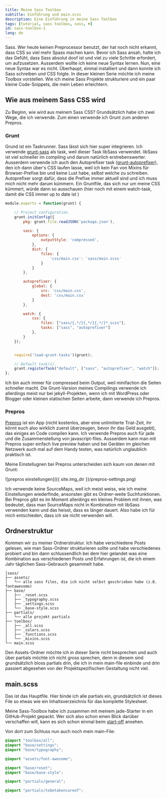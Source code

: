 ```yaml
---
title: Meine Sass Toolbox
subtitle: Einführung und main.scss
description: Eine Einführung in meine Sass Toolbox
tags: [tutorial, sass toolbox, sass, ♦]
id: sass-toolbox-1
lang: de
---
```

Sass. Wer heute keinen Preprocessor benutzt, der hat noch nicht erkannt, dass CSS so viel mehr Spass machen kann.
Bevor ich Sass ansah, hatte ich das Gefühl, dass Sass absolut doof ist und viel zu viele Schritte erfordert, um aufzusetzen. Ausserdem wollte ich keine neue Syntax lernen.
Nun, eine neue Syntax war es nicht. Überhaupt, einmal installiert und dann konnte ich Sass schreiben und CSS folgte.
In dieser kleinen Serie möchte ich meine Toolbox vorstellen. Wie ich meine Sass Projekte strukturiere und ein paar kleine Code-Snippets, die mein Leben erleichtern.

<!-- more -->

## Wie aus meinem Sass CSS wird
Zu Beginn, wie wird aus meinem Sass CSS? Grundsätzlich habe ich zwei Wege, die ich verwende. Zum einen verwende ich Grunt zum anderen Prepros.

### Grunt
Grund ist ein Taskrunner. Sass lässt sich hier super integrieren. Ich verwende [grunt-sass](https://github.com/sindresorhus/grunt-sass) als task, weil dieser Task libSass verwendet. libSass ist viel schneller im compiling und darum natürlich erstrebenswerter. Ausserdem verwende ich auch den Autoprefixer task ([grunt-autoprefixer](https://github.com/nDmitry/grunt-autoprefixer)), den ich dann über's CSS laufen lasse, weil ich kein Fan von Mixins für Browser-Prefixe bin und keine Lust habe, selbst welche zu schreiben. Autoprefixer sorgt dafür, dass die Prefixe immer aktuell sind und ich muss mich nicht mehr darum kümmern.
Ein Gruntfile, das sich nur um meine CSS kümmert, würde dann so ausschauen (hier noch mit einem watch-task, damit die CSS immer up to date ist )

```js
module.exports = function(grunt) {

    // Project configuration.
    grunt.initConfig({
        pkg: grunt.file.readJSON('package.json'),

        sass: {
            options: {
                outputStyle: 'compressed',
            },
            dist: {
                files: {
                    'css/main.css': 'sass/main.scss'
                }
            }
        },

        autoprefixer: {
            global: {
                src: 'css/main.css',
                dest: 'css/main.css'
            }
        },

        watch: {
            css: {
                files: ["sass/{,*/}{,*/}{,*/}*.scss"],
                tasks: ["sass", "autoprefixer"]
            },
        }
    });


    require('load-grunt-tasks')(grunt);

    // Default task(s).
    grunt.registerTask("default", ["sass", "autoprefixer", "watch"]);
};
```
Ich bin auch immer für compressed beim Output, weil minifaction die Seiten schneller macht.
Die Grunt-Varsion meines Compilings verwende ich allerdings meist nur bei jekyll-Projekten, wenn ich mit WordPress oder Blogger oder kleinen statischen Seiten arbeite, dann verwende ich Prepros.

### Prepros
[Prepros](https://prepros.io/) ist ein App (nicht kostenlos, aber eine unlimitierte Trial-Zeit, ihr könnt euch also wirklich zuerst überzeugen, bevor ihr das Geld ausgebt), das einiges an Code compilen kann. Ich verwende Prepros auch für jade und die Zusammenstellung von javascript-files. Ausserdem kann man mit Prepros super einfach live preview haben und bei Geräten im gleichen Netzwerk auch mal auf dem Handy testen, was natürlich unglaublich praktisch ist.

Meine Einstellugnen bei Prepros unterscheiden sich kaum von denen mit Grunt:

![prepros einstellungen]({{ site.img_dir }}/prepros-settings.png)

Ich verwende keine SourceMaps, weil ich meist weiss, wie ich meine Einstellungen wiederfinde, ansonsten gibt es Ordner-weite Suchfunktionen. Bei Prepros gibt es im Moment allerdings ein kleines Problem mit ihnen, was bedeutet, dass man SourceMaps nicht in Kombination mit libSass verwenden kann und das heisst, dass es länger dauert. Also habe ich für mich entschieden, dass ich sie nicht verwenden will.


## Ordnerstruktur
Kommen wir zu meiner Ordnerstruktur. Ich habe verschiedene Posts gelesen, wie man Sass-Ordner strukturieren sollte und habe verschiedenes probiert und bin dann schlussendlich bei dem hier gelandet was eine Kombination aus verschiedenen Posts und Erfahrungen ist, die ich einem Jahr täglichen Sass-Gebrauch gesammelt habe.

```
│sass/
├── assets/
│   └── alle sass files, die ich nicht selbst geschrieben habe (z.B. fontawesome)
├── base/
│   ├── _reset.scss
│   ├── _typography.scss
│   ├── _settings.scss
│   └── _base-style.scss
├── partials/
│   └── alle projekt partials
├── toolbox/
│   ├── _all.scss
│   ├── _colors.scss
│   ├── _functions.scss
│   └── _mixins.scss
└── main.scss
```

Den Assets-Ordner möchte ich in dieser Serie nicht besprechen und auch über partials möchte ich nicht gross sprechen, denn in diesem sind grundsätzlich bloss partials drin, die ich in mein main-file einbinde und drin passiert abgesehen von der Projektspezifischen Gestaltung nicht viel.

## main.scss
Das ist das Hauptfile. Hier binde ich alle partials ein, grundsätzlich ist dieses File so etwas wie ein Inhaltsverzeichnis für das komplette Stylesheet.

Meine Sass-Toolbox habe ich zusammen mit meinem jade-Starter in ein GitHub-Projekt gepackt. Wer sich also schon einen Blick darüber verschaffen will, kann es sich schon einmal beim [start-off](https://github.com/mynimi/start-off) ansehen.

Von dort zum Schluss nun auch noch mein main-File:

```scss
@import "toolbox/all";
@import "base/settings";
@import "base/typography";

@import "assets/font-awesome";

@import "base/reset";
@import "base/base-style";

@import "partials/general";

@import "partials/tobetakencareof";
```